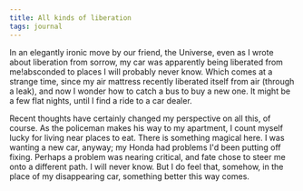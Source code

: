 ```yaml
---
title: All kinds of liberation
tags: journal
---
```


In an elegantly ironic move by our friend, the Universe, even as I wrote
about liberation from sorrow, my car was apparently being liberated from
me!absconded to places I will probably never know.  Which comes at a
strange time, since my air mattress recently liberated itself from air
(through a leak), and now I wonder how to catch a bus to buy a new one.
It might be a few flat nights, until I find a ride to a car dealer.

Recent thoughts have certainly changed my perspective on all this, of
course.  As the policeman makes his way to my apartment, I count myself
lucky for living near places to eat.  There is something magical here.
I was wanting a new car, anyway; my Honda had problems I'd been putting
off fixing.  Perhaps a problem was nearing critical, and fate chose to
steer me onto a different path.  I will never know.  But I do feel that,
somehow, in the place of my disappearing car, something better this way
comes.


